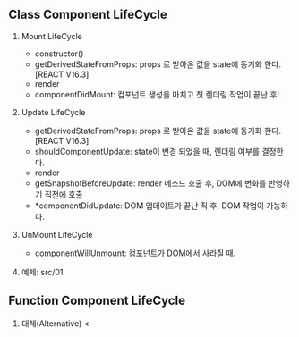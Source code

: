 ## Class Component LifeCycle
1. Mount LifeCycle
    - constructor()
    - getDerivedStateFromProps: props 로 받아온 값을 state에 동기화 한다. [REACT V16.3]
    - render
    - componentDidMount: 컴포넌트 생성을 마치고 첫 렌더링 작업이 끝난 후!

2. Update LifeCycle 
    - getDerivedStateFromProps: props 로 받아온 값을 state에 동기화 한다. [REACT V16.3]
    - shouldComponentUpdate: state이 변경 되었을 때, 렌더링 여부를 결정한다.
    - render
    - getSnapshotBeforeUpdate: render 메소드 호출 후, DOM에 변화를 반영하기 직전에 호출 
    - *componentDidUpdate: DOM 업데이트가 끝난 직 후, DOM 작업이 가능하다.

3. UnMount LifeCycle
    - componentWillUnmount: 컴포넌트가 DOM에서 사라질 때.
    

4. 예제: src/01

## Function Component LifeCycle
1. 대체(Alternative) <- 